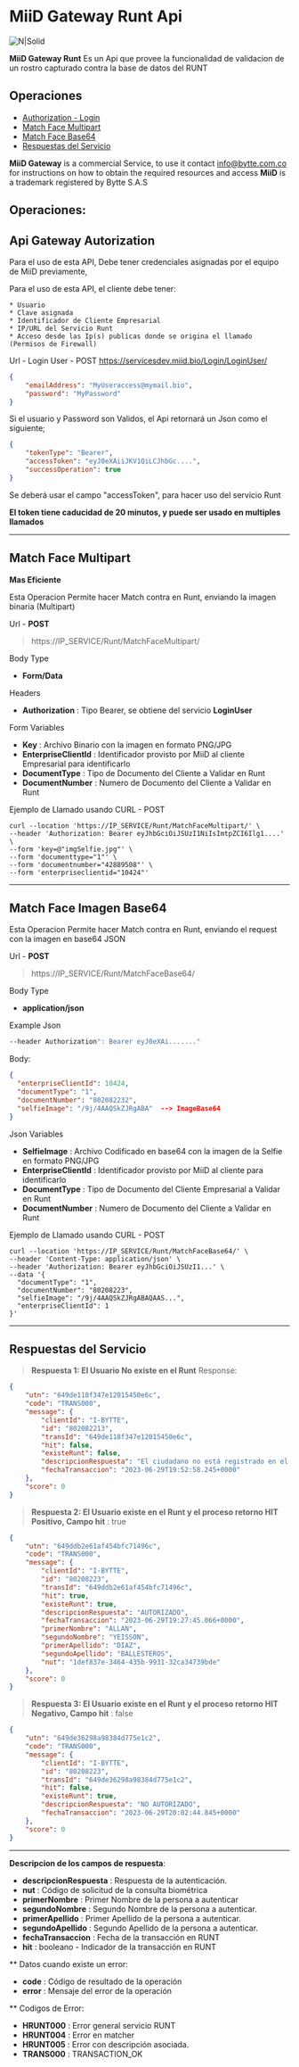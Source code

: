   # MiiD Gateway Runt Api

![N|Solid](https://miid.bio/wp-content/uploads/2021/06/MiID_ico-100x100.png)

**MiiD Gateway Runt** Es un Api que provee la funcionalidad de validacion de un rostro capturado contra la base de datos del RUNT 

## Operaciones

 - [Authorization - Login](#ApiGatewayAutorization)
 - [Match Face Multipart](#ApiGatewayRuntMatchFaceMultipart)
 - [Match Face Base64](#ApiGatewayRuntMatchFaceBase64) 
 - [Respuestas del Servicio](#ApiGatewayRuntMatchFaceResponse) 


**MiiD Gateway**  is a commercial Service, to use it contact [info@bytte.com.co](mailto:info@bytte.com.co) for instructions on how to obtain the required resources and access
**MiiD** is a trademark registered by Bytte S.A.S 
 
## Operaciones:
## <a name="ApiGatewayAutorization"></a>Api Gateway Autorization
Para el uso de esta API, Debe tener credenciales asignadas por el equipo de MiiD previamente,

Para el uso de esta API, el cliente debe tener:

    * Usuario 
    * Clave asignada
    * Identificador de Cliente Empresarial
    * IP/URL del Servicio Runt 
    * Acceso desde las Ip(s) publicas donde se origina el llamado (Permisos de Firewall)

Url - Login User - POST
https://servicesdev.miid.bio/Login/LoginUser/

```json
{
    "emailAddress": "MyUseraccess@mymail.bio",
    "password": "MyPassword"
}
```
Si el usuario y Password son Validos, el Api retornará un Json como el siguiente;

```json
{
    "tokenType": "Bearer",
    "accessToken": "eyJ0eXAiiJKV1QiLCJhbGc....",
    "successOperation": true
}
```

Se deberá usar el campo "accessToken", para hacer uso del servicio Runt

**El token tiene caducidad de 20 minutos, y puede ser usado en multiples llamados**

---
## <a name="ApiGatewayRuntMatchFaceMultipart"></a> Match Face Multipart
**Mas Eficiente**

Esta Operacion Permite hacer Match contra en Runt, enviando la imagen binaria (Multipart) 

Url - **POST**
> https://IP_SERVICE/Runt/MatchFaceMultipart/

Body Type
* **Form/Data**

Headers
* **Authorization** : Tipo Bearer, se obtiene del servicio **LoginUser**

Form Variables
* **Key** : Archivo Binario con la imagen en formato PNG/JPG
* **EnterpriseClientId** : Identificador provisto por MiiD al cliente Empresarial para identificarlo
* **DocumentType** : Tipo de Documento del Cliente a Validar en Runt
* **DocumentNumber** : Numero de Documento del Cliente a Validar en Runt

Ejemplo de Llamado usando CURL - POST
```console
curl --location 'https://IP_SERVICE/Runt/MatchFaceMultipart/' \
--header 'Authorization: Bearer eyJhbGciOiJSUzI1NiIsImtpZCI6Ilg1....' \
--form 'key=@"imgSelfie.jpg"' \
--form 'documenttype="1"' \
--form 'documentnumber="42889508"' \
--form 'enterpriseclientid="10424"'
```
---
## <a name="ApiGatewayRuntMatchFaceBase64"></a> Match Face Imagen Base64
Esta Operacion Permite hacer Match contra en Runt, enviando el request con la imagen en base64 JSON

Url - **POST**
> https://IP_SERVICE/Runt/MatchFaceBase64/

Body Type
* **application/json**

Example Json
```sh
--header Authorization": Bearer eyJ0eXAi......."
```
Body: 
```json
{
  "enterpriseClientId": 10424,
  "documentType": "1",
  "documentNumber": "802082232",  
  "selfieImage": "/9j/4AAQSkZJRgABA"  --> ImageBase64
}
```

Json Variables
* **SelfieImage** : Archivo Codificado en base64 con la imagen de la Selfie en formato PNG/JPG
* **EnterpriseClientId** : Identificador provisto por MiiD al cliente para identificarlo
* **DocumentType** : Tipo de Documento del Cliente Empresarial a Validar en Runt
* **DocumentNumber** : Numero de Documento del Cliente a Validar en Runt

Ejemplo de Llamado usando CURL - POST
```console
curl --location 'https://IP_SERVICE/Runt/MatchFaceBase64/' \
--header 'Content-Type: application/json' \
--header 'Authorization: Bearer eyJhbGciOiJSUzI1...' \
--data '{
  "documentType": "1",
  "documentNumber": "80208223",  
  "selfieImage": "/9j/4AAQSkZJRgABAQAAS...",  
  "enterpriseClientId": 1
}'
``` 
---
## <a name="ApiGatewayRuntMatchFaceResponse"></a> Respuestas del Servicio

> **Respuesta 1: El Usuario No existe en el Runt**
Response:
```json
{
    "utn": "649de118f347e12015450e6c",
    "code": "TRANS000",
    "message": {
        "clientId": "I-BYTTE",
        "id": "802082213",
        "transId": "649de118f347e12015450e6c",
        "hit": false,
        "existeRunt": false,
        "descripcionRespuesta": "El ciudadano no está registrado en el sistema RUNT",
        "fechaTransaccion": "2023-06-29T19:52:58.245+0000"
    },
    "score": 0
}
```

> **Respuesta 2: El Usuario existe en el Runt y el proceso retorno HIT Positivo, Campo hit** : true
```json
{
    "utn": "649ddb2e61af454bfc71496c",
    "code": "TRANS000",
    "message": {
        "clientId": "I-BYTTE",
        "id": "80208223",
        "transId": "649ddb2e61af454bfc71496c",
        "hit": true,
        "existeRunt": true,
        "descripcionRespuesta": "AUTORIZADO",
        "fechaTransaccion": "2023-06-29T19:27:45.066+0000",
        "primerNombre": "ALLAN",
        "segundoNombre": "YEISSON",
        "primerApellido": "DIAZ",
        "segundoApellido": "BALLESTEROS",
        "nut": "1def837e-3464-435b-9931-32ca34739bde"
    },
    "score": 0
}
```

> **Respuesta 3: El Usuario existe en el Runt y el proceso retorno HIT Negativo, Campo hit** : false
```json
{
    "utn": "649de36298a98384d775e1c2",
    "code": "TRANS000",
    "message": {
        "clientId": "I-BYTTE",
        "id": "80208223",
        "transId": "649de36298a98384d775e1c2",
        "hit": false,
        "existeRunt": true,
        "descripcionRespuesta": "NO AUTORIZADO",
        "fechaTransaccion": "2023-06-29T20:02:44.845+0000"
    },
    "score": 0
}
```
---

**Descripcion de los campos de respuesta**:
* **descripcionRespuesta** : Respuesta de la autenticación.
* **nut** : Código de solicitud de la consulta biométrica
* **primerNombre** : Primer Nombre de la persona a autenticar
* **segundoNombre** : Segundo Nombre de la persona a autenticar.
* **primerApellido** : Primer Apellido de la persona a autenticar.
* **segundoApellido** : Segundo Apellido de la persona a autenticar.
* **fechaTransaccion** : Fecha de la transacción en RUNT
* **hit** : booleano - Indicador de la transacción en RUNT
 
** Datos cuando existe un error:
* **code** : Código de resultado de la operación
* **error** : Mensaje del error de la operación

** Codigos de Error:
* **HRUNT000** : Error general servicio RUNT
* **HRUNT004** : Error en matcher
* **HRUNT005** : Error con descripción asociada.
* **TRANS000** : TRANSACTION_OK
